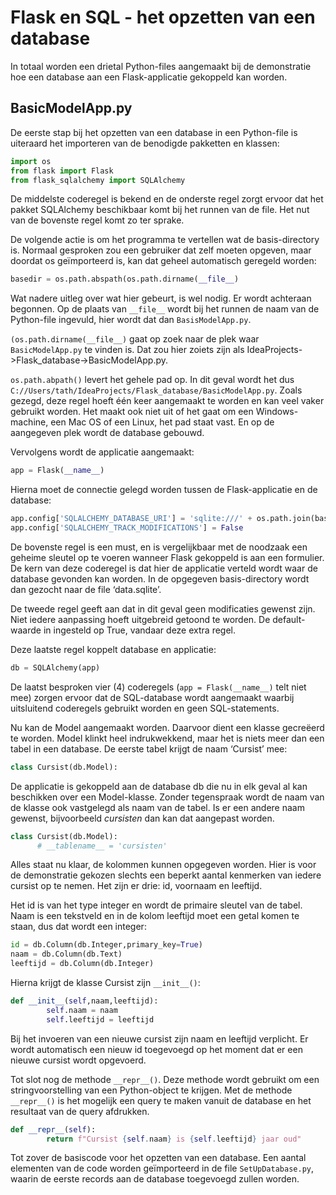 # Flask en SQL - het opzetten van een database

In totaal worden een drietal Python-files aangemaakt bij de demonstratie hoe een database aan een Flask-applicatie gekoppeld kan worden.

## BasicModelApp.py

De eerste stap bij het opzetten van een database in een Python-file is uiteraard het importeren van de benodigde pakketten en klassen:

```python
import os
from flask import Flask
from flask_sqlalchemy import SQLAlchemy
```

De middelste coderegel is bekend en de onderste regel zorgt ervoor dat het pakket SQLAlchemy beschikbaar komt bij het runnen van de file. Het nut van de bovenste regel komt zo ter sprake.

De volgende actie is om het programma te vertellen wat de basis-directory is. Normaal gesproken zou een gebruiker dat zelf moeten opgeven, maar doordat os geïmporteerd is, kan dat geheel automatisch geregeld worden:

```python
basedir = os.path.abspath(os.path.dirname(__file__)
```

Wat nadere uitleg over wat hier gebeurt, is wel nodig. Er wordt achteraan begonnen. Op de plaats van `__file__` wordt bij het runnen de naam van de Python-file ingevuld, hier wordt dat dan `BasisModelApp.py`.

`(os.path.dirname(__file__)` gaat op zoek naar de plek waar `BasicModelApp.py` te vinden is. Dat zou hier zoiets zijn als IdeaProjects->Flask_database->BasicModelApp.py.

`os.path.abpath()` levert het gehele pad op. In dit geval wordt het dus `C://Users/tath/IdeaProjects/Flask_database/BasicModelApp.py`.
Zoals gezegd, deze regel hoeft één keer aangemaakt te worden en kan veel vaker gebruikt worden. Het maakt ook niet uit of het gaat om een Windows-machine, een Mac OS of een Linux, het pad staat vast.
En op de aangegeven plek wordt de database gebouwd.

Vervolgens wordt de applicatie aangemaakt:
```python
app = Flask(__name__)
```

Hierna moet de connectie gelegd worden tussen de Flask-applicatie en de database:

```python
app.config['SQLALCHEMY_DATABASE_URI'] = 'sqlite:///' + os.path.join(basedir, 'data.sqlite')
app.config['SQLALCHEMY_TRACK_MODIFICATIONS'] = False
```

De bovenste regel is een must, en is vergelijkbaar met de noodzaak een geheime sleutel op te voeren wanneer Flask gekoppeld is aan een formulier. De kern van deze coderegel is dat hier de applicatie verteld wordt waar de database gevonden kan worden. 
In de opgegeven basis-directory wordt dan gezocht naar de file ‘data.sqlite’.

De tweede regel geeft aan dat in dit geval geen modificaties gewenst zijn. Niet iedere aanpassing hoeft uitgebreid getoond te worden. De default-waarde in ingesteld op True, vandaar deze extra regel.

Deze laatste regel koppelt database en applicatie:

```python
db = SQLAlchemy(app)
```

De laatst besproken vier (4) coderegels (`app = Flask(__name__)` telt niet mee) zorgen ervoor dat de SQL-database wordt aangemaakt waarbij uitsluitend coderegels gebruikt worden en geen SQL-statements.

Nu kan de Model aangemaakt worden. Daarvoor dient een klasse gecreëerd te worden. Model klinkt heel indrukwekkend, maar het is niets meer dan een tabel in een database. 
De eerste tabel krijgt de naam ‘Cursist’ mee:

```python
class Cursist(db.Model):
```

De applicatie is gekoppeld aan de database db die nu in elk geval al kan beschikken over een Model-klasse. Zonder tegenspraak wordt de naam van de klasse ook vastgelegd als naam van de tabel. Is er een andere naam gewenst, bijvoorbeeld *cursisten* dan kan dat aangepast worden.

```python
class Cursist(db.Model):
      # __tablename__ = 'cursisten'
```

Alles staat nu klaar, de kolommen kunnen opgegeven worden. Hier is voor de demonstratie gekozen slechts een beperkt aantal kenmerken van iedere cursist op te nemen. 
Het zijn er drie: id, voornaam en leeftijd. 

Het id is van het type integer en wordt de primaire sleutel van de tabel. Naam is een tekstveld en in de kolom leeftijd moet een getal komen te staan, dus dat wordt een integer:

```python
id = db.Column(db.Integer,primary_key=True)
naam = db.Column(db.Text)
leeftijd = db.Column(db.Integer)
```

Hierna krijgt de klasse Cursist zijn `__init__()`:

```python
def __init__(self,naam,leeftijd):
        self.naam = naam
        self.leeftijd = leeftijd
```

Bij het invoeren van een nieuwe cursist zijn naam en leeftijd verplicht. Er wordt automatisch een nieuw id toegevoegd op het moment dat er een nieuwe cursist wordt opgevoerd.

Tot slot nog de methode `__repr__()`. Deze methode wordt gebruikt om een stringvoorstelling van een Python-object te krijgen. Met de methode `__repr__()` is het mogelijk een query te maken vanuit de database en het resultaat van de query afdrukken.

```python
def __repr__(self):
        return f"Cursist {self.naam} is {self.leeftijd} jaar oud"
```

Tot zover de basiscode voor het opzetten van een database. Een aantal elementen van de code worden geïmporteerd in de file `SetUpDatabase.py`, waarin de eerste records aan de database toegevoegd zullen worden.